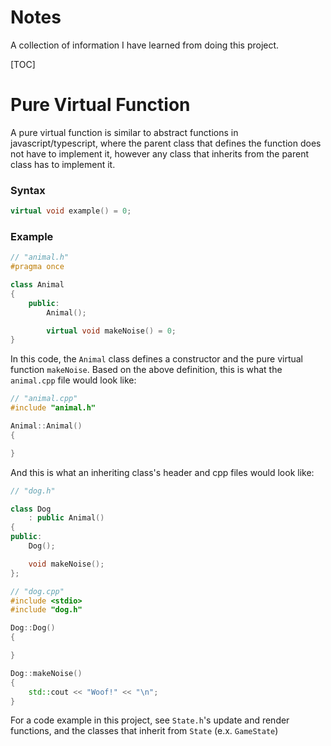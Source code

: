 # Notes

A collection of information I have learned from doing this project.

[TOC]

# Pure Virtual Function

A pure virtual function is similar to abstract functions in javascript/typescript, where the parent class that defines the function does not have to implement it, however any class that inherits from the parent class has to implement it.

### Syntax

```cpp
virtual void example() = 0;
```

### Example

```cpp
// "animal.h"
#pragma once

class Animal
{
    public:
        Animal();

        virtual void makeNoise() = 0;
}
```

In this code, the `Animal` class defines a constructor and the pure virtual function `makeNoise`. Based on the above definition, this is what the `animal.cpp` file would look like:

```cpp
// "animal.cpp"
#include "animal.h"

Animal::Animal()
{

}
```

And this is what an inheriting class's header and cpp files would look like:

```cpp
// "dog.h"

class Dog
    : public Animal()
{
public:
    Dog();

    void makeNoise();
};
```

```cpp
// "dog.cpp"
#include <stdio>
#include "dog.h"

Dog::Dog()
{

}

Dog::makeNoise()
{
    std::cout << "Woof!" << "\n";
}
```

For a code example in this project, see `State.h`'s update and render functions, and the classes that inherit from `State` (e.x. `GameState`)
